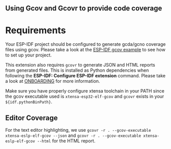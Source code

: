 ## Using Gcov and Gcovr to provide code coverage

# Requirements

Your ESP-IDF project should be configured to generate gcda/gcno coverage files using gcov. Please take a look at the [ESP-IDF gcov example](https://github.com/espressif/esp-idf/tree/master/examples/system/gcov) to see how to set up your project.

This extension also requires `gcovr` to generate JSON and HTML reports from generated files. This is installed as Python dependencies when following the **ESP-IDF: Configure ESP-IDF extension** command.
Please take a look at [ONBOARDING](./docs/ONBOARDING.md) for more information.

Make sure you have properly configure xtensa toolchain in your PATH since the gcov executable used is `xtensa-esp32-elf-gcov` and `gcovr` exists in your `${idf.pythonBinPath}`.

## Editor Coverage

For the text editor highlighting, we use `gcovr -r . --gcov-executable xtensa-eslp-elf-gcov --json` and `gcovr -r . --gcov-executable xtensa-eslp-elf-gcov --html` for the HTML report.
